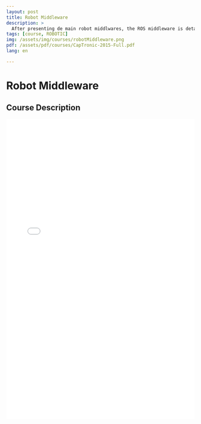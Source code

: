 ```yaml
---
layout: post
title: Robot Middleware
description: >
  After presenting de main robot middlwares, the ROS middleware is detailed. Associated services are also discussed.
tags: [course, ROBOTIC]
img: /assets/img/courses/robotMiddleware.png
pdf: /assets/pdf/courses/CapTronic-2015-Full.pdf
lang: en

---
```

# Robot Middleware
## Course Description

<embed src="/assets/pdf/courses/CapTronic-2015-Full.pdf" width="100%" height="800px" type='application/pdf'/>